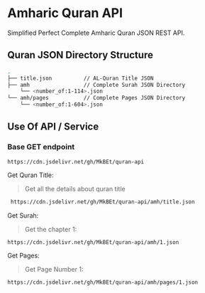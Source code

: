 # Amharic Quran API 

Simplified Perfect Complete Amharic Quran JSON REST API.

## Quran JSON Directory Structure

```sh
.
├── title.json          // AL-Quran Title JSON
├── amh                 // Complete Surah JSON Directory
    └── <number_of:1-114>.json
└── amh/pages           // Complete Pages JSON Directory
    └── <number_of:1-604>.json
```

## Use Of API / Service

### Base GET endpoint

```
https://cdn.jsdelivr.net/gh/MkBEt/quran-api
```

Get Quran Title:

> Get all the details about quran title<br>
```sh
 https://cdn.jsdelivr.net/gh/MkBEt/quran-api/amh/title.json
```

Get Surah:

> Get the chapter 1:<br>
```sh
https://cdn.jsdelivr.net/gh/MkBEt/quran-api/amh/1.json
```

Get Pages:

> Get Page Number 1:<br>
```sh
https://cdn.jsdelivr.net/gh/MkBEt/quran-api/amh/pages/1.json
```

